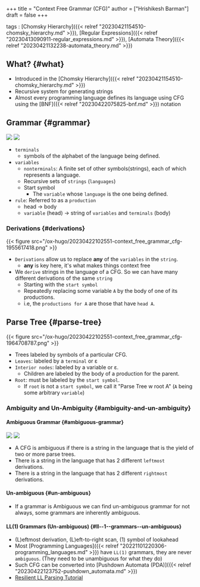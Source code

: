 +++
title = "Context Free Grammar (CFG)"
author = ["Hrishikesh Barman"]
draft = false
+++

tags
: [Chomsky Hierarchy]({{< relref "20230421154510-chomsky_hierarchy.md" >}}), [Regular Expressions]({{< relref "20230413090911-regular_expressions.md" >}}), [Automata Theory]({{< relref "20230421132238-automata_theory.md" >}})


## What? {#what}

-   Introduced in the [Chomsky Hierarchy]({{< relref "20230421154510-chomsky_hierarchy.md" >}})
-   Recursive system for generating strings
-   Almost every programming language defines its language using CFG using the [BNF]({{< relref "20230422075825-bnf.md" >}}) notation


## Grammar {#grammar}

![](/ox-hugo/20230422102551-context_free_grammar_cfg-147790085.png)
![](/ox-hugo/20230422102551-context_free_grammar_cfg-462622954.png)

-   `terminals`
    -   symbols of the alphabet of the language being defined.
-   `variables`
    -   `nonterminals`: A finite set of other symbols(strings), each of which represents a language.
    -   Recursive sets of `strings` (`languages`)
    -   Start symbol
        -   The `variable` whose `language` is the one being defined.
-   `rule`: Referred to as a `production`
    -   head -&gt; body
    -   `variable` (head) -&gt; string of `variables` and `terminals` (body)


### Derivations {#derivations}

{{< figure src="/ox-hugo/20230422102551-context_free_grammar_cfg-1955617418.png" >}}

-   `Derivations` allow us to replace **any** of the `variables` in the `string`.
    -   **any** is key here, it's what makes things context free
-   We `derive` strings in the language of a CFG. So we can have many different derivations of the same `string`
    -   Starting with the `start symbol`
    -   Repeatedly replacing some variable `A` by the body of one of its productions.
    -   i.e, the `productions for A` are those that have `head A`.


## Parse Tree {#parse-tree}

{{< figure src="/ox-hugo/20230422102551-context_free_grammar_cfg-1964708787.png" >}}

-   Trees labeled by symbols of a particular CFG.
-   `Leaves`: labeled by a `terminal` or &epsilon;
-   `Interior nodes`: labeled by a variable or &epsilon;.
    -   Children are labeled by the body of a production for the parent.
-   `Root`: must be labeled by the `start symbol`.
    -   If `root` is not a `start symbol`, we call it "Parse Tree w root A" (`A` being some arbitrary `variable`)


### Ambiguity and Un-Ambiguity {#ambiguity-and-un-ambiguity}


#### Ambiguous Grammar {#ambiguous-grammar}

![](/ox-hugo/20230422102551-context_free_grammar_cfg-1433651669.png)
![](/ox-hugo/20230422102551-context_free_grammar_cfg-1408441215.png)

-   A CFG is ambiguous if there is a string in the language that is the yield of two or more parse trees.
-   There is a string in the language that has 2 different `leftmost` derivations.
-   There is a string in the language that has 2 different `rightmost` derivations.


#### Un-ambiguous {#un-ambiguous}

-   If a grammar is Ambiguous we can find un-ambiguous grammar for not always, some grammars are inherently ambiguous.


#### LL(1) Grammars (Un-ambiguous) {#ll--1--grammars--un-ambiguous}

-   (L)eftmost derivation, (L)eft-to-right scan, (1) symbol of lookahead
-   Most [Programming Languages]({{< relref "20221101220306-programming_languages.md" >}}) have `LL(1)` grammars, they are never `ambiguous`. (They need to be unambiguous for what they do)
-   Such CFG can be converted into [Pushdown Automata (PDA)]({{< relref "20230422123752-pushdown_automata.md" >}})
-   [Resilient LL Parsing Tutorial](https://matklad.github.io/2023/05/21/resilient-ll-parsing-tutorial.html)
